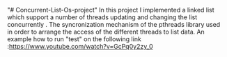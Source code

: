 "# Concurrent-List-Os-project" 
In this project I implemented a linked list which support a number of threads updating and changing 
the list concurrently . 
The syncronization mechanism of the pthreads library used in order to arrange the access of the different threads to list data.
An example how to run "test" on the following link :https://www.youtube.com/watch?v=GcPq0y2zy_0 
                               
